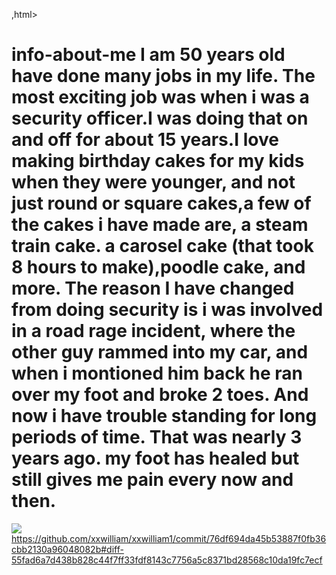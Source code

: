 <!DOCTYPE html>
,html>
<body>
  
# info-about-me I am 50 years old have done many jobs in my life. The most exciting job was when i was a security officer.I was doing that  on and off for about 15 years.I love making birthday cakes for my kids when they were younger, and not just round or square cakes,a few of the cakes i have made are, a steam train cake. a carosel cake (that took 8 hours to make),poodle cake, and more. The reason I have changed  from doing security is i was involved in a road rage incident, where the other guy rammed into my car, and when i montioned him back he ran over my foot and broke 2 toes. And now i have trouble standing for long periods of time. That was nearly 3 years ago. my foot has healed  but still gives me pain every now and then. 
![](img/testpic.jpg)
https://github.com/xxwilliam/xxwilliam1/commit/76df694da45b53887f0fb36cbb2130a96048082b#diff-55fad6a7d438b828c44f7ff33fdf8143c7756a5c8371bd28568c10da19fc7ecf
</body>
</html>
